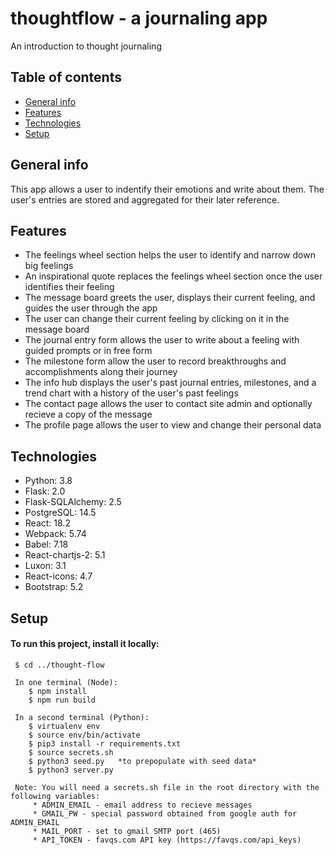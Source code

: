 # thoughtflow - a journaling app
An introduction to thought journaling

## Table of contents
* [General info](#general-info)
* [Features](#features)
* [Technologies](#technologies)
* [Setup](#setup)

## General info
This app allows a user to indentify their emotions and write about them. The user's entries are stored and aggregated for their later reference.

## Features
* The feelings wheel section helps the user to identify and narrow down big feelings
* An inspirational quote replaces the feelings wheel section once the user identifies their feeling
* The message board greets the user, displays their current feeling, and guides the user through the app
* The user can change their current feeling by clicking on it in the message board
* The journal entry form allows the user to write about a feeling with guided prompts or in free form
* The milestone form allow the user to record breakthroughs and accomplishments along their journey
* The info hub displays the user's past journal entries, milestones, and a trend chart with a history of the user's past feelings
* The contact page allows the user to contact site admin and optionally recieve a copy of the message
* The profile page allows the user to view and change their personal data

## Technologies
* Python: 3.8
* Flask: 2.0
* Flask-SQLAlchemy: 2.5
* PostgreSQL: 14.5
* React: 18.2
* Webpack: 5.74
* Babel: 7.18
* React-chartjs-2: 5.1
* Luxon: 3.1
* React-icons: 4.7
* Bootstrap: 5.2

## Setup
#### To run this project, install it locally:
     $ cd ../thought-flow

     In one terminal (Node):
        $ npm install
        $ npm run build

     In a second terminal (Python):
        $ virtualenv env
        $ source env/bin/activate
        $ pip3 install -r requirements.txt
        $ source secrets.sh
        $ python3 seed.py   *to prepopulate with seed data*
        $ python3 server.py

     Note: You will need a secrets.sh file in the root directory with the following variables:
         * ADMIN_EMAIL - email address to recieve messages
         * GMAIL_PW - special password obtained from google auth for ADMIN_EMAIL
         * MAIL_PORT - set to gmail SMTP port (465)
         * API_TOKEN - favqs.com API key (https://favqs.com/api_keys)






